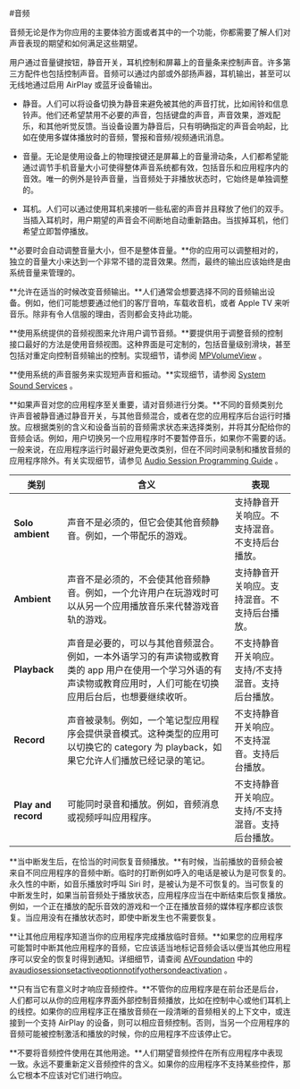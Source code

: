 #音频

音频无论是作为你应用的主要体验方面或者其中的一个功能，你都需要了解人们对声音表现的期望和如何满足这些期望。

用户通过音量键按钮，静音开关，耳机控制和屏幕上的音量条来控制声音。许多第三方配件也包括控制声音。音频可以通过内部或外部扬声器，耳机输出，甚至可以无线地通过启用 AirPlay 或蓝牙设备输出。

* 静音。人们可以将设备切换为静音来避免被其他的声音打扰，比如闹铃和信息铃声。他们还希望禁用不必要的声音，包括键盘的声音，声音效果，游戏配乐，和其他听觉反馈。当设备设置为静音后，只有明确指定的声音会响起，比如在使用多媒体播放时的音频，警报和音频/视频通讯消息。

* 音量。无论是使用设备上的物理按键还是屏幕上的音量滑动条，人们都希望能通过调节手机音量大小可使得整体声音系统都有效，包括音乐和应用程序内的音效。唯一的例外是铃声音量，当音频处于非播放状态时，它始终是单独调整的。

* 耳机。人们可以通过使用耳机来接听一些私密的声音并且释放了他们的双手。当插入耳机时，用户期望的声音会不间断地自动重新路由。当拔掉耳机，他们希望立即暂停播放。

**必要时会自动调整音量大小，但不是整体音量。**你的应用可以调整相对的，独立的音量大小来达到一个非常不错的混音效果。然而，最终的输出应该始终是由系统音量来管理的。

**允许在适当的时候改变音频输出。**人们通常会想要选择不同的音频输出设备。例如，他们可能想要通过他们的客厅音响，车载收音机，或者 Apple TV 来听音乐。除非有令人信服的理由，否则都会支持此功能。

**使用系统提供的音频视图来允许用户调节音频。**要提供用于调整音频的控制接口最好的方法是使用音频视图。这种界面是可定制的，包括音量级别滑块，甚至包括对重定向控制音频输出的控制。实现细节，请参阅 [MPVolumeView](https://developer.apple.com/reference/mediaplayer/mpvolumeview) 。

**使用系统的声音服务来实现短声音和振动。**实现细节，请参阅 [System Sound Services](https://developer.apple.com/reference/audiotoolbox/system_sound_services) 。

**如果声音对您的应用程序至关重要，请对音频进行分类。**不同的音频类别允许声音被静音通过静音开关，与其他音频混合，或者在您的应用程序后台运行时播放。应根据类别的含义和设备当前的音频需求状态来选择类别，并将其分配给你的音频会话。例如，用户切换另一个应用程序时不要暂停音乐，如果你不需要的话。一般来说，在应用程序运行时最好避免更改类别，但在不同时间录制和播放音频的应用程序除外。有关实现细节，请参见  [Audio Session Programming Guide](https://developer.apple.com/library/content/documentation/Audio/Conceptual/AudioSessionProgrammingGuide/Introduction/Introduction.html) 。



|类别 |含义|表现 
|---  |---| -----  |         
|**Solo ambient**|声音不是必须的，但它会使其他音频静音。例如，一个带配乐的游戏。|支持静音开关响应。不支持混音。不支持后台播放。
**Ambient**      | 声音不是必须的，不会使其他音频静音。例如，一个允许用户在玩游戏时可以从另一个应用播放音乐来代替游戏音轨的游戏。 |  支持静音开关响应。支持混音。不支持后台播放。
**Playback** 		| 声音是必要的，可以与其他音频混合。例如，一本外语学习的有声读物或教育类的 app 用户在使用一个学习外语的有声读物或教育应用时，人们可能在切换应用后台后，也想要继续收听。|  不支持静音开关响应。支持/不支持混音。支持后台播放。
**Record** 		| 声音被录制。例如，一个笔记型应用程序会提供录音模式。这种类型的应用可以切换它的 category 为 playback，如果它允许人们播放已经记录的笔记。|  不支持静音开关响应。不支持混音。支持后台播放。
**Play and record**	 | 可能同时录音和播放。例如，音频消息或视频呼叫应用程序。|  不支持静音开关响应。支持/不支持混音。支持后台播放。


**当中断发生后，在恰当的时间恢复音频播放。**有时候，当前播放的音频会被来自不同应用程序的音频中断。临时的打断例如呼入的电话是被认为是可恢复的。永久性的中断，如音乐播放时呼叫 Siri 时，是被认为是不可恢复的。当可恢复的中断发生时，如果当前音频处于播放状态，应用程序应当在中断结束后恢复播放。例如，一个正在播放的配乐音效的游戏和一个正在播放音频的媒体程序都应该恢复。当应用没有在播放状态时，即使中断发生也不需要恢复。

**让其他应用程序知道当你的应用程序完成播放临时音频。**如果您的应用程序可能暂时中断其他应用程序的音频，它应该适当地标记音频会话以便当其他应用程序可以安全的恢复时得到通知。详细细节，请查阅  [AVFoundation](https://developer.apple.com/reference/avfoundation) 中的 [avaudiosessionsetactiveoptionnotifyothersondeactivation](https://developer.apple.com/reference/avfoundation/avaudiosessionsetactiveoptions/avaudiosessionsetactiveoptionnotifyothersondeactivation) 。

**只有当它有意义时才响应音频控件。**不管你的应用程序是在前台还是后台，人们都可以从你的应用程序界面外部控制音频播放，比如在控制中心或他们耳机上的线控。如果你的应用程序正在播放音频在一段清晰的音频相关的上下文中，或连接到一个支持 AirPlay 的设备，则可以相应音频控制。否则，当另一个应用程序的音频可能被控制激活和播放的时候，你的应用程序不应该停止它。

**不要将音频控件使用在其他用途。**人们期望音频控件在所有应用程序中表现一致。永远不要重新定义音频控件的含义。如果你的应用程序不支持某些控件，那么它根本不应该对它们进行响应。


